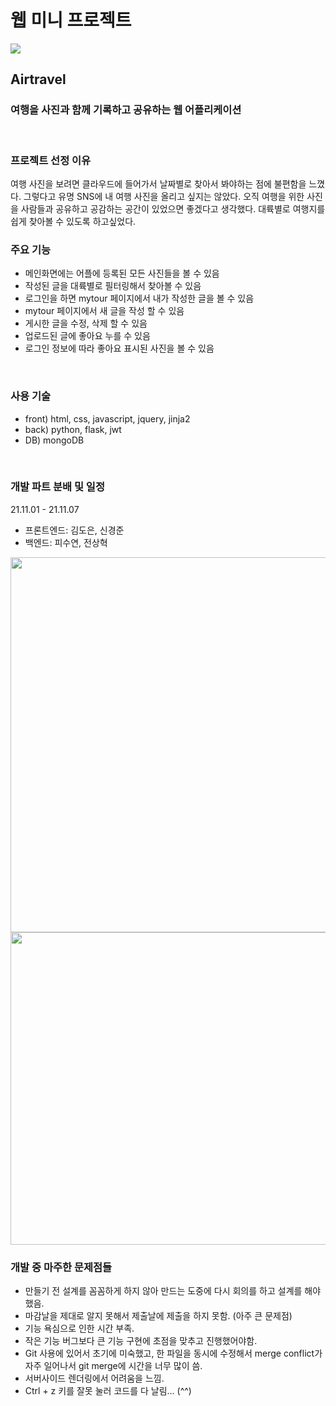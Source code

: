# 웹 미니 프로젝트

<img src="https://images.velog.io/images/suyeonpi/post/200e545e-83b3-4bed-876a-6afbe7014877/Airtravel.jpg">

## Airtravel
### 여행을 사진과 함께 기록하고 공유하는 웹 어플리케이션

<br>

### 프로젝트 선정 이유
여행 사진을 보려면 클라우드에 들어가서 날짜별로 찾아서 봐야하는 점에 불편함을 느꼈다. 그렇다고 유명 SNS에 내 여행 사진을 올리고 싶지는 않았다. 오직 여행을 위한 사진을 사람들과 공유하고 공감하는 공간이 있었으면 좋겠다고 생각했다. 대륙별로 여행지를 쉽게 찾아볼 수 있도록 하고싶었다.


### 주요 기능
- 메인화면에는 어플에 등록된 모든 사진들을 볼 수 있음
- 작성된 글을 대륙별로 필터링해서 찾아볼 수 있음
- 로그인을 하면 mytour 페이지에서 내가 작성한 글을 볼 수 있음
- mytour 페이지에서 새 글을 작성 할 수 있음
- 게시한 글을 수정, 삭제 할 수 있음
- 업로드된 글에 좋아요 누를 수 있음
- 로그인 정보에 따라 좋아요 표시된 사진을 볼 수 있음

<br>

### 사용 기술
- front) html, css, javascript, jquery, jinja2
- back) python, flask, jwt
- DB) mongoDB

<br>

### 개발 파트 분배 및 일정
21.11.01 - 21.11.07
- 프론트엔드: 김도은, 신경준
- 백엔드: 피수연, 전상혁

<img src="https://images.velog.io/images/suyeonpi/post/153d550e-0661-4021-8445-6f06932a5b44/%E1%84%89%E1%85%B3%E1%84%8F%E1%85%B3%E1%84%85%E1%85%B5%E1%86%AB%E1%84%89%E1%85%A3%E1%86%BA%202021-11-07%20%E1%84%8B%E1%85%A9%E1%84%92%E1%85%AE%208.06.29.png" width="700" height="600">
<img src="https://images.velog.io/images/suyeonpi/post/c6bb5a94-57cc-4cc2-bffe-226139569fb4/%E1%84%89%E1%85%B3%E1%84%8F%E1%85%B3%E1%84%85%E1%85%B5%E1%86%AB%E1%84%89%E1%85%A3%E1%86%BA%202021-11-07%20%E1%84%8B%E1%85%A9%E1%84%92%E1%85%AE%207.56.07.png" width="700" height="500">


<br>

### 개발 중 마주한 문제점들
- 만들기 전 설계를 꼼꼼하게 하지 않아 만드는 도중에 다시 회의를 하고 설계를 해야했음. 
- 마감날을 제대로 알지 못해서 제출날에 제출을 하지 못함. (아주 큰 문제점)
- 기능 욕심으로 인한 시간 부족.
- 작은 기능 버그보다 큰 기능 구현에 초점을 맞추고 진행했어야함.
- Git 사용에 있어서 초기에 미숙했고, 한 파일을 동시에 수정해서 merge conflict가 자주 일어나서 git merge에 시간을 너무 많이 씀.
- 서버사이드 렌더링에서 어려움을 느낌.
- Ctrl + z 키를 잘못 눌러 코드를 다 날림... (^^)


<br>
<br>

